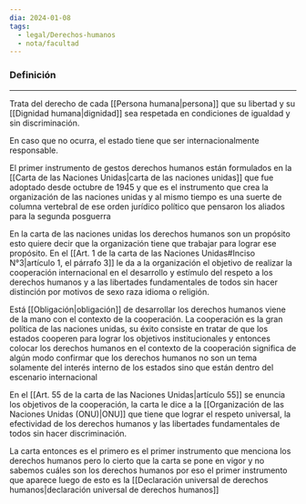 ```yaml
---
dia: 2024-01-08
tags:
  - legal/Derechos-humanos
  - nota/facultad
---
```

### Definición
---
Trata del derecho de cada [[Persona humana|persona]] que su libertad y su [[Dignidad humana|dignidad]] sea respetada en condiciones de igualdad y sin discriminación.

En caso que no ocurra, el estado tiene que ser internacionalmente responsable.


El primer instrumento de gestos derechos humanos están formulados en la [[Carta de las Naciones Unidas|carta de las naciones unidas]] que fue adoptado desde octubre de 1945 y que es el instrumento que crea la organización de las naciones unidas y al mismo tiempo es una suerte de columna vertebral de ese orden jurídico político que pensaron los aliados para la segunda posguerra

En la carta de las naciones unidas los derechos humanos son un propósito esto quiere decir que la organización tiene que trabajar para lograr ese propósito. En el [[Art. 1 de la carta de las Naciones Unidas#Inciso N°3|artículo 1, el párrafo 3]] le da a la organización el objetivo de realizar la cooperación internacional en el desarrollo y estímulo del respeto a los derechos humanos y a las libertades fundamentales de todos sin hacer distinción por motivos de sexo raza idioma o religión.

Está [[Obligación|obligación]] de desarrollar los derechos humanos viene de la mano con el contexto de la cooperación. La cooperación es la gran política de las naciones unidas, su éxito consiste en tratar de que los estados cooperen para lograr los objetivos institucionales y entonces colocar los derechos humanos en el contexto de la cooperación significa de algún modo confirmar que los derechos humanos no son un tema solamente del interés interno de los estados sino que están dentro del escenario internacional

En el [[Art. 55 de la carta de las Naciones Unidas|artículo 55]] se enuncia los objetivos de la cooperación, la carta le dice a la [[Organización de las Naciones Unidas (ONU)|ONU]] que tiene que lograr el respeto universal, la efectividad de los derechos humanos y las libertades fundamentales de todos sin hacer discriminación.

La carta entonces es el primero es el primer instrumento que menciona los derechos humanos pero lo cierto que la carta se pone en vigor y no sabemos cuáles son los derechos humanos por eso el primer instrumento que aparece luego de esto es la [[Declaración universal de derechos humanos|declaración universal de derechos humanos]]